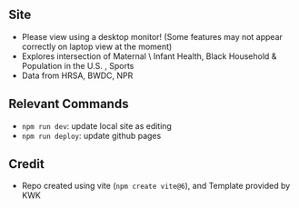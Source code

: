 ## Site
- Please view using a desktop monitor! (Some features may not appear correctly on laptop view at the moment)
- Explores intersection of Maternal \ Infant Health, Black Household & Population in the U.S. , Sports
- Data from HRSA, BWDC, NPR

## Relevant Commands
- `npm run dev`: update local site as editing
- `npm run deploy`: update github pages

## Credit
- Repo created using vite (`npm create vite@6`), and Template provided by KWK
